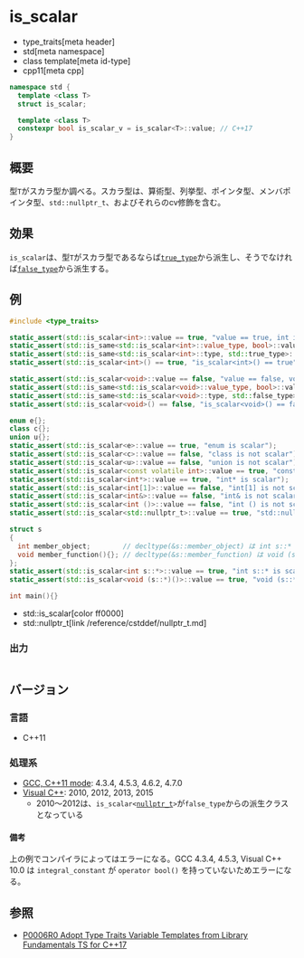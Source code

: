 # is_scalar
* type_traits[meta header]
* std[meta namespace]
* class template[meta id-type]
* cpp11[meta cpp]

```cpp
namespace std {
  template <class T>
  struct is_scalar;

  template <class T>
  constexpr bool is_scalar_v = is_scalar<T>::value; // C++17
}
```

## 概要
型`T`がスカラ型か調べる。スカラ型は、算術型、列挙型、ポインタ型、メンバポインタ型、`std::nullptr_t`、およびそれらのcv修飾を含む。


## 効果
`is_scalar`は、型`T`がスカラ型であるならば[`true_type`](true_type.md)から派生し、そうでなければ[`false_type`](false_type.md)から派生する。


## 例
```cpp example
#include <type_traits>

static_assert(std::is_scalar<int>::value == true, "value == true, int is scalar");
static_assert(std::is_same<std::is_scalar<int>::value_type, bool>::value, "value_type == bool");
static_assert(std::is_same<std::is_scalar<int>::type, std::true_type>::value, "type == true_type");
static_assert(std::is_scalar<int>() == true, "is_scalar<int>() == true");

static_assert(std::is_scalar<void>::value == false, "value == false, void is not scalar");
static_assert(std::is_same<std::is_scalar<void>::value_type, bool>::value, "value_type == bool");
static_assert(std::is_same<std::is_scalar<void>::type, std::false_type>::value, "type == false_type");
static_assert(std::is_scalar<void>() == false, "is_scalar<void>() == false");

enum e{};
class c{};
union u{};
static_assert(std::is_scalar<e>::value == true, "enum is scalar");
static_assert(std::is_scalar<c>::value == false, "class is not scalar");
static_assert(std::is_scalar<u>::value == false, "union is not scalar");
static_assert(std::is_scalar<const volatile int>::value == true, "const volatile int is scalar");
static_assert(std::is_scalar<int*>::value == true, "int* is scalar");
static_assert(std::is_scalar<int[1]>::value == false, "int[1] is not scalar");
static_assert(std::is_scalar<int&>::value == false, "int& is not scalar");
static_assert(std::is_scalar<int ()>::value == false, "int () is not scalar");
static_assert(std::is_scalar<std::nullptr_t>::value == true, "std::nullptr_t is scalar");

struct s
{
  int member_object;        // decltype(&s::member_object) は int s::*
  void member_function(){}; // decltype(&s::member_function) は void (s::*)()
};
static_assert(std::is_scalar<int s::*>::value == true, "int s::* is scalar");
static_assert(std::is_scalar<void (s::*)()>::value == true, "void (s::*)() is scalar");

int main(){}
```
* std::is_scalar[color ff0000]
* std::nullptr_t[link /reference/cstddef/nullptr_t.md]

### 出力
```
```

## バージョン
### 言語
- C++11

### 処理系
- [GCC, C++11 mode](/implementation.md#gcc): 4.3.4, 4.5.3, 4.6.2, 4.7.0
- [Visual C++](/implementation.md#visual_cpp): 2010, 2012, 2013, 2015
	- 2010～2012は、`is_scalar<`[`nullptr_t`](../cstddef/nullptr_t.md)`>`が`false_type`からの派生クラスとなっている

#### 備考
上の例でコンパイラによってはエラーになる。GCC 4.3.4, 4.5.3, Visual C++ 10.0 は `integral_constant` が `operator bool()` を持っていないためエラーになる。


## 参照
- [P0006R0 Adopt Type Traits Variable Templates from Library Fundamentals TS for C++17](http://www.open-std.org/jtc1/sc22/wg21/docs/papers/2015/p0006r0.html)
